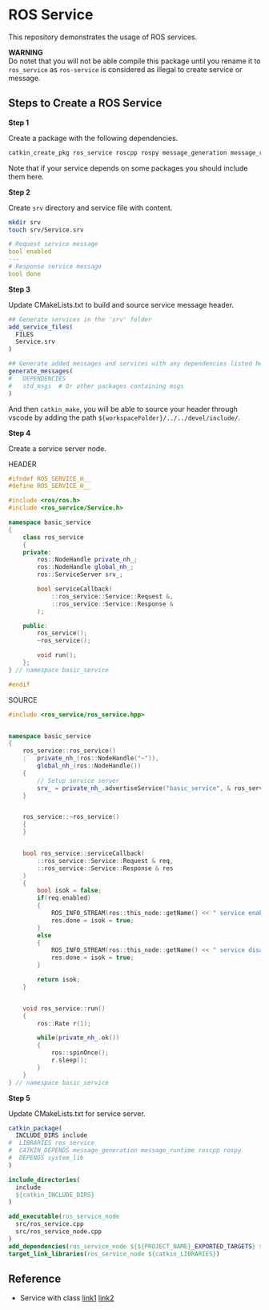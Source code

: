# ROS Service

This repository demonstrates the usage of ROS services.

**WARNING**  
Do notet that you will not be able compile this package until you rename it to `ros_service` as `ros-service` is considered as illegal to create service or message.  

## Steps to Create a ROS Service

**Step 1**  

Create a package with the following dependencies.  

```bash
catkin_create_pkg ros_service roscpp rospy message_generation message_runtime
```

Note that if your service depends on some packages you should include them here.  

**Step 2**  

Create `srv` directory and service file with content.  
```bash
mkdir srv
touch srv/Service.srv
```

```yaml
# Request service message
bool enabled
---
# Response service message
bool done
```

**Step 3**

Update CMakeLists.txt to build and source service message header.  

```cmake
## Generate services in the 'srv' folder
add_service_files(
  FILES
  Service.srv
)

## Generate added messages and services with any dependencies listed here
generate_messages(
#   DEPENDENCIES
#   std_msgs  # Or other packages containing msgs
)
```

And then `catkin_make`, you will be able to source your header through vscode by adding the path `${workspaceFolder}/../../devel/include/`.

**Step 4**

Create a service server node.  

HEADER
```cpp
#ifndef ROS_SERVICE_H__
#define ROS_SERVICE_H__

#include <ros/ros.h>
#include <ros_service/Service.h>

namespace basic_service
{
    class ros_service
    {
    private:
        ros::NodeHandle private_nh_;
        ros::NodeHandle global_nh_;
        ros::ServiceServer srv_;

        bool serviceCallback(
            ::ros_service::Service::Request &,
            ::ros_service::Service::Response &
        );

    public:
        ros_service();
        ~ros_service();

        void run();
    };
} // namespace basic_service

#endif
```

SOURCE
```cpp
#include <ros_service/ros_service.hpp>


namespace basic_service
{
    ros_service::ros_service()
    :   private_nh_(ros::NodeHandle("~")),
        global_nh_(ros::NodeHandle())
    {
        // Setup service server
        srv_ = private_nh_.advertiseService("basic_service", & ros_service::serviceCallback, this);
    }


    ros_service::~ros_service()
    {
    }


    bool ros_service::serviceCallback(
        ::ros_service::Service::Request & req,
        ::ros_service::Service::Response & res
    )
    {
        bool isok = false;
        if(req.enabled)
        {
            ROS_INFO_STREAM(ros::this_node::getName() << " service enabled(" << req.enabled << ")");
            res.done = isok = true;
        }
        else
        {
            ROS_INFO_STREAM(ros::this_node::getName() << " service disabled(" << req.enabled << ")");
            res.done = isok = true;
        }

        return isok;
    }


    void ros_service::run()
    {
        ros::Rate r(1);

        while(private_nh_.ok())
        {
            ros::spinOnce();
            r.sleep();
        }
    }
} // namespace basic_service
```

**Step 5**  

Update CMakeLists.txt for service server.  

```cmake
catkin_package(
  INCLUDE_DIRS include
#  LIBRARIES ros_service
#  CATKIN_DEPENDS message_generation message_runtime roscpp rospy
#  DEPENDS system_lib
)

include_directories(
  include
  ${catkin_INCLUDE_DIRS}
)

add_executable(ros_service_node
  src/ros_service.cpp
  src/ros_service_node.cpp
)
add_dependencies(ros_service_node ${${PROJECT_NAME}_EXPORTED_TARGETS} ${catkin_EXPORTED_TARGETS})
target_link_libraries(ros_service_node ${catkin_LIBRARIES})
```

## Reference

- Service with class [link1](https://answers.ros.org/question/214597/service-with-class-method/) [link2](https://answers.ros.org/question/308160/problem-declaring-a-service-server-within-a-class/)